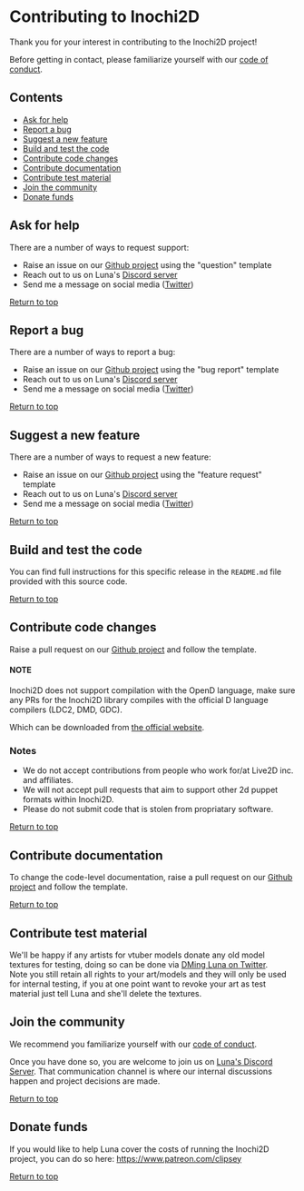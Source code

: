 # Contributing to Inochi2D
Thank you for your interest in contributing to the Inochi2D project! 

Before getting in contact, please familiarize yourself with our [code of conduct](https://github.com/Inochi2D/inochi2d/blob/main/CODE_OF_CONDUCT.md).

## Contents <a name="top"></a>
* [Ask for help](#ask-for-help)
* [Report a bug](#report-a-bug)
* [Suggest a new feature](#suggest-a-new-feature)
* [Build and test the code](#build-and-test-the-code)
* [Contribute code changes](#contribute-code-changes)
* [Contribute documentation](#contribute-documentation)
* [Contribute test material](#contribute-test-material)
* [Join the community](#join-the-community)
* [Donate funds](#donate-funds)

## Ask for help
There are a number of ways to request support:

* Raise an issue on our [Github project](https://github.com/Inochi2D/inochi2d) using the "question" template
* Reach out to us on Luna's [Discord server](https://discord.gg/tNfMGgJ9Fn)
* Send me a message on social media ([Twitter](https://twitter.com/Clipsey5))

[Return to top](#top)

## Report a bug
There are a number of ways to report a bug:

* Raise an issue on our [Github project](https://github.com/Inochi2D/inochi2d) using the "bug report" template
* Reach out to us on Luna's [Discord server](https://discord.gg/tNfMGgJ9Fn)
* Send me a message on social media ([Twitter](https://twitter.com/Clipsey5))

[Return to top](#top)

## Suggest a new feature
There are a number of ways to request a new feature:

* Raise an issue on our [Github project](https://github.com/Inochi2D/inochi2d) using the "feature request" template
* Reach out to us on Luna's [Discord server](https://discord.gg/tNfMGgJ9Fn)
* Send me a message on social media ([Twitter](https://twitter.com/Clipsey5))

[Return to top](#top)

## Build and test the code
You can find full instructions for this specific release in the `README.md` file provided with this source code.

[Return to top](#top)

## Contribute code changes
Raise a pull request on our [Github project](https://github.com/Inochi2D/inochi2d) and follow the template.

#### NOTE
Inochi2D does not support compilation with the OpenD language, make sure any PRs for the Inochi2D library compiles with the official D language compilers (LDC2, DMD, GDC).

Which can be downloaded from [the official website](https://dlang.org).

### Notes
* We do not accept contributions from people who work for/at Live2D inc. and affiliates.
* We will not accept pull requests that aim to support other 2d puppet formats within Inochi2D.
* Please do not submit code that is stolen from propriatary software.

[Return to top](#top)

## Contribute documentation
To change the code-level documentation, raise a pull request on our [Github project](https://github.com/Inochi2D/inochi2d) and follow the template.

[Return to top](#top)

## Contribute test material
We'll be happy if any artists for vtuber models donate any old model textures for testing, doing so can be done via [DMing Luna on Twitter](https://twitter.com/Clipsey5).  
Note you still retain all rights to your art/models and they will only be used for internal testing, if you at one point want to revoke your art as test material just tell Luna and she'll delete the textures.

## Join the community
We recommend you familiarize yourself with our [code of conduct](https://github.com/Inochi2D/inochi2d/blob/main/CODE_OF_CONDUCT.md).

Once you have done so, you are welcome to join us on [Luna's Discord Server](https://discord.gg/tNfMGgJ9Fn). That communication channel is where our internal discussions happen and project decisions are made.

[Return to top](#top)

## Donate funds
If you would like to help Luna cover the costs of running the Inochi2D project, you can do so here: https://www.patreon.com/clipsey

[Return to top](#top)
